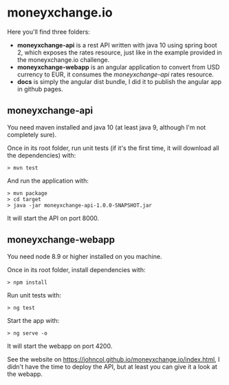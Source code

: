 # moneyxchange.io

Here you'll find three folders:
 - **moneyxchange-api** is a rest API written with java 10 using spring boot 2, which exposes the rates resource, just like in the example provided in the moneyxchange.io challenge.
 - **moneyxchange-webapp** is an angular application to convert from USD currency to EUR, it consumes the *moneyxchange-api* rates resource.
 - **docs** is simply the angular dist bundle, I did it to publish the angular app in github pages.

## moneyxchange-api

You need maven installed and java 10 (at least java 9, although I'm not completely sure).

Once in its root folder, run unit tests (if it's the first time, it will download all the dependencies) with:

    > mvn test

And run the application with:

    > mvn package
    > cd target
    > java -jar moneyxchange-api-1.0.0-SNAPSHOT.jar

It will start the API on port 8000.

## moneyxchange-webapp

You need node 8.9 or higher installed on you machine.

Once in its root folder, install dependencies with:

    > npm install

Run unit tests with:

    > ng test

Start the app with:

    > ng serve -o

It will start the webapp on port 4200.

See the website on https://johncol.github.io/moneyxchange.io/index.html, I didn't have the time to deploy the API, but at least you can give it a look at the webapp.
